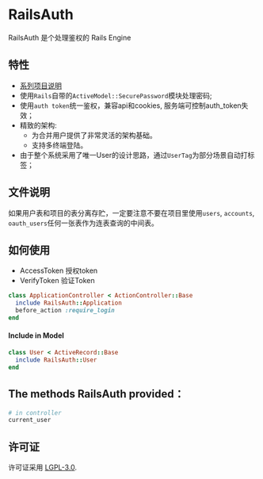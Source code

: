 # RailsAuth

RailsAuth 是个处理鉴权的 Rails Engine

## 特性

* [系列项目说明](https://github.com/work-design/work-design)
* 使用`Rails`自带的`ActiveModel::SecurePassword`模块处理密码;
* 使用`auth token`统一鉴权，兼容api和cookies, 服务端可控制auth_token失效；
* 精致的架构:
  - 为合并用户提供了非常灵活的架构基础。
  - 支持多终端登陆。 
* 由于整个系统采用了唯一User的设计思路，通过`UserTag`为部分场景自动打标签；

## 文件说明
如果用户表和项目的表分离存贮，一定要注意不要在项目里使用`users`, `accounts`, `oauth_users`任何一张表作为连表查询的中间表。

## 如何使用

* AccessToken 授权token
* VerifyToken 验证Token

```ruby
class ApplicationController < ActionController::Base
  include RailsAuth::Application
  before_action :require_login
end
```

#### Include in Model

```ruby
class User < ActiveRecord::Base
  include RailsAuth::User
end
```

## The methods RailsAuth provided：

```ruby
# in controller
current_user
```

## 许可证
许可证采用 [LGPL-3.0](https://opensource.org/licenses/LGPL-3.0).
